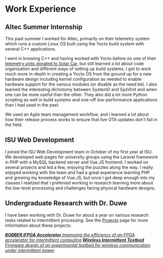 # Work Experience

## Altec Summer Internship
This past summer I worked for Altec, primarily on their telemetry system which runs a custom Linux OS built using the Yocto build system with several C++ applications.

I went in knowing C++ and having worked with Yocto before on one of their [telemetry units donated to Solar Car](/projects/telem), but still learned a lot about code organization and different ways of setting up build systems. I got to work much more in-depth in creating a Yocto OS from the ground up for a new hardware design including kernel configuration as needed to enable hardware support for the various modules (or disable as the need be). I also learned the interesting dichotomy between SystemD and SysVInit and when one can be more useful than the other. They also did a lot more Python scripting as well in build systems and one-off low-performance applications than I had used in the past.

We used an Agile team management workflow, and I learned a lot about how their release process works to ensure that live OTA updates don't fail in the field.

## ISU Web Development
I joined the ISU Web Development team in October of my first year at ISU. We developed web pages for university groups using the Laravel framework in PHP with a MySQL backend server and Vue.JS frontend. I worked on several projects and led a few, enjoying the puzzles along the way. I really enjoyed working with the team and had a great experience learning PHP and growing my knowledge of Vue.JS, but once I got deep enough into my classes I realized that I preferred working in research learning more about the low-level processing and challenges facing physical hardware designs.

## Undergraduate Research with Dr. Duwe
I have been working with Dr. Duwe for about a year on various research tasks related to intermittent processing. See the [Projects](/projects) page for more information about these projects:

_[**BOBBER iFPGA Accelerator** Improving the efficiency of an FPGA accelerator for intermittent computing](/projects/bobber)_
_[**Wireless Intermittent Testbed** Firmware design of an experimental testbed for wireless communication under intermittent power](/projects/testbed)_